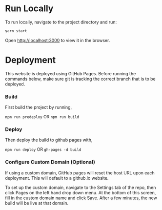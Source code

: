 # Run Locally

To run locally, navigate to the project directory and run:

```bash
yarn start
```

Open [http://localhost:3000](http://localhost:3000) to view it in the browser.

# Deployment

This website is deployed using GitHub Pages. Before running the commands below, make sure git is tracking the correct branch that is to be deployed.

### Build

First build the project by running,

`npm run predeploy` OR `npm run build`

### Deploy

Then deploy the build to github pages with,

`npm run deploy` OR `gh-pages -d build`

### Configure Custom Domain (Optional)

If using a custom domain, GitHub pages will reset the host URL upon each deployment. This will default to a github.io website.

To set up the custom domain, navigate to the Settings tab of the repo, then click Pages on the left hand drop down menu. At the bottom of this screen, fill in the custom domain name and click Save. After a few minutes, the new build will be live at that domain.